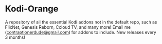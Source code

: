 # Kodi-Orange
A repository of all the essential Kodi addons not in the default repo, such as FlixNet, Genesis Reborn, Ccloud TV, and many more! Email me (contraptionerdude@gmail.com) for addons to include. New releases every 3 months!
